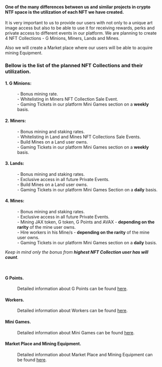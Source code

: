 <h4>One of the many differences between us and similar projects in crypto NTF space is the utilization of each NFT we have created.</h4>

<p>It is very important to us to provide our users with not only to a unique art image access but also to be able to use it for receiving rewards, perks and private access to different events in our platform.
We are planning to create 4 NFT Collections - G Minions, Miners, Lands and Mines. </p>
<p>Also we will create a Market place where our users will be able to acquire mining Equipment.</p>

<h3>Bellow is the list of the planned NFT Collections and their utilization.</h3>
<dl>
<dt><h4>1. G Minions:</h4></dt>
    <dd>- Bonus mining rate.</dd>
    <dd>- Whitelisting in Miners NFT Collection Sale Event.</dd>
    <dd>- Gaming Tickets in our platform Mini Games section on a <b>weekly</b> basis.</dd>
<dt><h4>2. Miners:</h4>
    <dd>- Bonus mining and staking rates.</dd>
    <dd>- Whitelisting in Land and Mines NFT Collections Sale Events.</dd>
    <dd>- Build Mines on a Land user owns.</dd>
    <dd>- Gaming Tickets in our platform Mini Games section on a <b>weekly</b> basis.</dd>
<dt><h4>3. Lands:</h4></dt>
    <dd>- Bonus mining and staking rates.</dd>
    <dd>- Exclusive access in all future Private Events.</dd>
    <dd>- Build Mines on a Land user owns.</dd>
    <dd>- Gaming Tickets in our platform Mini Games Section on a <b>daily</b> basis.</dd>
<dt><h4>4. Mines:</h4></dt>
    <dd>- Bonus mining and staking rates.</dd>
    <dd>- Exclusive access in all future Private Events.</dd>
    <dd>- Mining JAX token, G token, G Points and AVAX - <b>depending on the rarity</b> of the mine user owns.</dd>
    <dd>- Hire workers in his Mine/s - <b>depending on the rarity</b> of the mine user owns.</dd>
    <dd>- Gaming Tickets in our platform Mini Games section on a <b>daily</b> basis.</dd>
</dl>
<p><i>Keep in mind only the bonus from <b>highest NFT Collection user has will count</b>.</i></p>
<br>
<dl>
<dt><h4>G Points.</h4></dt>
<dd>Detailed information about G Points can be found <a href=https/test>here</a>.</dd>
<dt><h4>Workers.</h4></dt>
<dd>Detailed information about Workers can be found <a href=https/test>here</a>.</dd>
<dt><h4>Mini Games.</h4></dt>
<dd>Detailed information about Mini Games can be found <a href=https/test>here</a>.</dd>
<dt><h4> Market Place and Mining Equipment.</h4></dt>
<dd>Detailed information about Market Place and Mining Equipment can be found <a href=https/test>here</a>.</dd>
</dl>